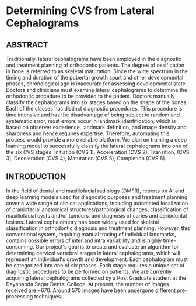 # Determining CVS from Lateral Cephalograms
## ABSTRACT

Traditionally, lateral cephalograms have been employed in the diagnostic and treatment planning of orthodontic patients. The degree of ossification in bone is referred to as skeletal maturation. Since the wide spectrum in the timing and duration of the pubertal growth spurt and other developmental phases, chronological age is inaccurate for assessing developmental state. Doctors and clinicians must examine lateral cephalograms to determine the orthodontic procedure to be provided to the patient. Doctors manually classify the cephalograms into six stages based on the shape of the bones. Each of the classes has distinct diagnostic procedures. This procedure is time intensive and has the disadvantage of being subject to random and systematic error, most errors occur in landmark identification, which is based on observer experience, landmark definition, and image density and sharpness and hence requires expertise. Therefore, automating this process would provide a more reliable platform. We plan on training a deep learning model to successfully classify the lateral cephalograms into one of the six CVS stages: Initiation (CVS 1), Acceleration (CVS 2), Transition, (CVS 3), Deceleration (CVS 4), Maturation (CVS 5), Completion (CVS 6).

## INTRODUCTION
In the field of dental and maxillofacial radiology (DMFR), reports on AI and deep learning
models used for diagnostic purposes and treatment planning cover a wide range of clinical
applications, including automated localization of craniofacial anatomical structures/pathological changes, classification of maxillofacial cysts and/or tumours, and
diagnosis of caries and periodontal lesions. Lateral cephalometry has been widely used for
skeletal classification in orthodontic diagnosis and treatment planning. However, this
conventional system, requiring manual tracing of individual landmarks, contains possible
errors of inter and intra variability and is highly time-consuming.
Our project's goal is to create and evaluate an algorithm for determining cervical vertebral
stages in lateral cephalograms, which will represent an individual's growth and
development. Each cephalogram must be categorized into one of six phases. Each stage
requires a unique set of diagnostic procedures to be performed on patients. We are currently
acquiring lateral cephalograms collected by a Post Graduate student at the Dayananda
Sagar Dental College. At present, the number of images received are ~670. Around 570
images have been undergone different pre-processing techniques.

